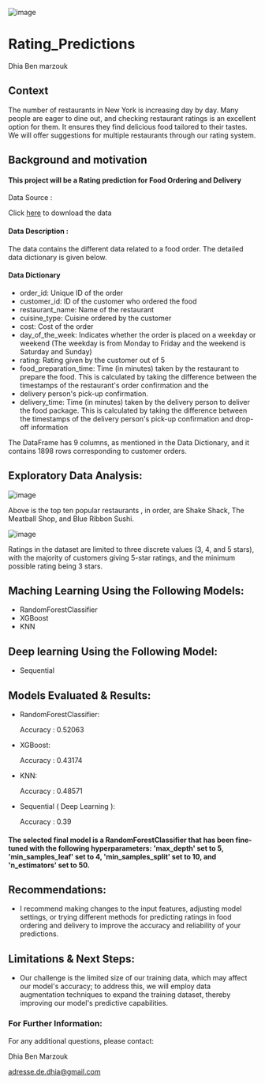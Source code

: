 ![image](https://github.com/Bmdhia/Rating_Predictions/assets/136000177/5740a9fc-f9e3-456a-a6c8-c207ab9bb76c)


# Rating_Predictions

Dhia Ben marzouk

## Context

The number of restaurants in New York is increasing day by day. Many people are eager to dine out, and checking restaurant ratings is an excellent option for them. It ensures they find delicious food tailored to their tastes. We will offer suggestions for multiple restaurants through our rating system.

## Background and motivation

####  This project will be a Rating prediction for Food Ordering and Delivery

Data Source :

Click [here](https://www.kaggle.com/datasets/ahsan81/food-ordering-and-delivery-app-dataset) to download the data

#### Data Description : 
The data contains the different data related to a food order. The detailed data dictionary is given below.

#### Data Dictionary

* order_id: Unique ID of the order
* customer_id: ID of the customer who ordered the food
* restaurant_name: Name of the restaurant
*  cuisine_type: Cuisine ordered by the customer
* cost: Cost of the order
* day_of_the_week: Indicates whether the order is placed on a weekday or weekend (The weekday is from Monday to Friday and the weekend is Saturday and Sunday)
* rating: Rating given by the customer out of 5
* food_preparation_time: Time (in minutes) taken by the restaurant to prepare the food. This is calculated by taking the difference between the timestamps of the restaurant's order confirmation and the 
* delivery person's pick-up confirmation.
* delivery_time: Time (in minutes) taken by the delivery person to deliver the food package. This is calculated by taking the difference between the timestamps of the delivery person's pick-up 
 confirmation and drop-off information

The DataFrame has 9 columns, as mentioned in the Data Dictionary, and it contains 1898 rows corresponding to customer orders.

## Exploratory Data Analysis:

![image](https://github.com/Bmdhia/Rating_Predictions/assets/136000177/9c73ec6b-6632-48fe-a986-02f1a24b9c72)

Above is the top ten popular restaurants , in order, are Shake Shack, The Meatball Shop, and Blue Ribbon Sushi.

![image](https://github.com/Bmdhia/Rating_Predictions/assets/136000177/de32c050-c342-4519-91dd-2f1cb77604f6)

Ratings in the dataset are limited to three discrete values (3, 4, and 5 stars), with the majority of customers giving 5-star ratings, and the minimum possible rating being 3 stars.

## Maching Learning Using the Following Models:

* RandomForestClassifier
* XGBoost
* KNN

## Deep learning Using the Following Model:

* Sequential

## Models Evaluated & Results:

* RandomForestClassifier:
  
  Accuracy : 0.52063

* XGBoost:
  
  Accuracy : 0.43174

* KNN:
 
  Accuracy : 0.48571

* Sequential ( Deep Learning ):
  
  Accuracy : 0.39  

#### The selected final model is a RandomForestClassifier that has been fine-tuned with the following hyperparameters: 'max_depth' set to 5, 'min_samples_leaf' set to 4, 'min_samples_split' set to 10, and 'n_estimators' set to 50.

## Recommendations:

* I recommend making changes to the input features, adjusting model settings, or trying different methods for predicting ratings in food ordering and delivery to improve the accuracy and reliability of your predictions.

## Limitations & Next Steps:

* Our challenge is the limited size of our training data, which may affect our model's accuracy; to address this, we will employ data augmentation techniques to expand the training dataset, thereby improving our model's predictive capabilities.

### For Further Information:

For any additional questions, please contact:

Dhia Ben Marzouk

adresse.de.dhia@gmail.com
